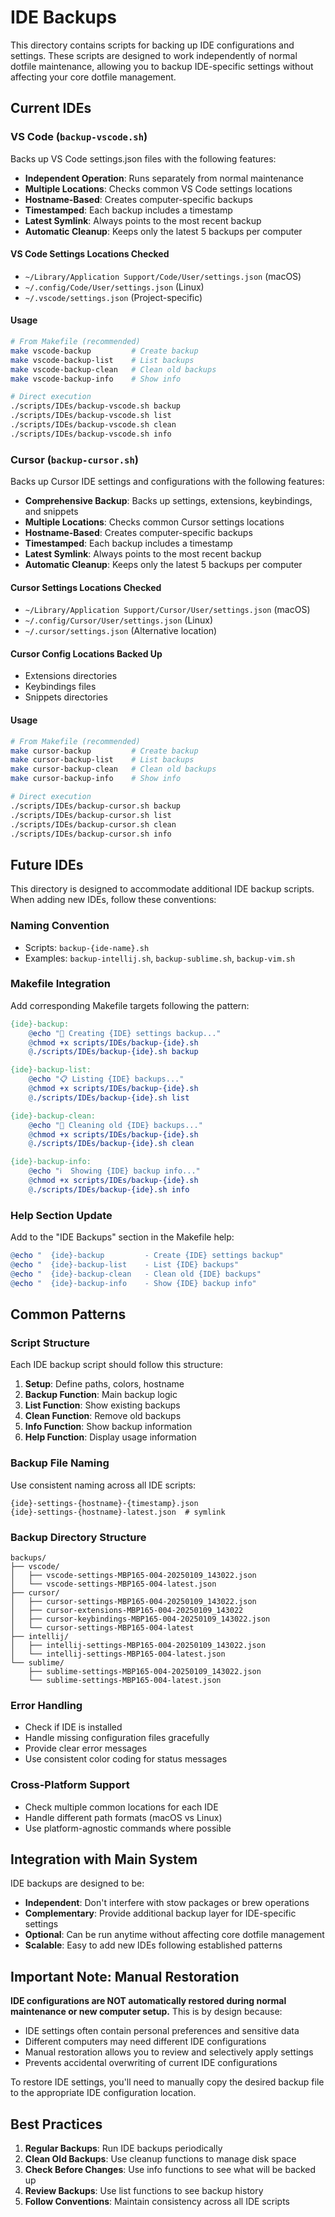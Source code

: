 # IDE Backups

This directory contains scripts for backing up IDE configurations and settings. These scripts are designed to work independently of normal dotfile maintenance, allowing you to backup IDE-specific settings without affecting your core dotfile management.

## Current IDEs

### VS Code (`backup-vscode.sh`)
Backs up VS Code settings.json files with the following features:

- **Independent Operation**: Runs separately from normal maintenance
- **Multiple Locations**: Checks common VS Code settings locations
- **Hostname-Based**: Creates computer-specific backups
- **Timestamped**: Each backup includes a timestamp
- **Latest Symlink**: Always points to the most recent backup
- **Automatic Cleanup**: Keeps only the latest 5 backups per computer

#### VS Code Settings Locations Checked
- `~/Library/Application Support/Code/User/settings.json` (macOS)
- `~/.config/Code/User/settings.json` (Linux)
- `~/.vscode/settings.json` (Project-specific)

#### Usage
```bash
# From Makefile (recommended)
make vscode-backup         # Create backup
make vscode-backup-list    # List backups
make vscode-backup-clean   # Clean old backups
make vscode-backup-info    # Show info

# Direct execution
./scripts/IDEs/backup-vscode.sh backup
./scripts/IDEs/backup-vscode.sh list
./scripts/IDEs/backup-vscode.sh clean
./scripts/IDEs/backup-vscode.sh info
```

### Cursor (`backup-cursor.sh`)
Backs up Cursor IDE settings and configurations with the following features:

- **Comprehensive Backup**: Backs up settings, extensions, keybindings, and snippets
- **Multiple Locations**: Checks common Cursor settings locations
- **Hostname-Based**: Creates computer-specific backups
- **Timestamped**: Each backup includes a timestamp
- **Latest Symlink**: Always points to the most recent backup
- **Automatic Cleanup**: Keeps only the latest 5 backups per computer

#### Cursor Settings Locations Checked
- `~/Library/Application Support/Cursor/User/settings.json` (macOS)
- `~/.config/Cursor/User/settings.json` (Linux)
- `~/.cursor/settings.json` (Alternative location)

#### Cursor Config Locations Backed Up
- Extensions directories
- Keybindings files
- Snippets directories

#### Usage
```bash
# From Makefile (recommended)
make cursor-backup         # Create backup
make cursor-backup-list    # List backups
make cursor-backup-clean   # Clean old backups
make cursor-backup-info    # Show info

# Direct execution
./scripts/IDEs/backup-cursor.sh backup
./scripts/IDEs/backup-cursor.sh list
./scripts/IDEs/backup-cursor.sh clean
./scripts/IDEs/backup-cursor.sh info
```

## Future IDEs

This directory is designed to accommodate additional IDE backup scripts. When adding new IDEs, follow these conventions:

### Naming Convention
- Scripts: `backup-{ide-name}.sh`
- Examples: `backup-intellij.sh`, `backup-sublime.sh`, `backup-vim.sh`

### Makefile Integration
Add corresponding Makefile targets following the pattern:
```makefile
{ide}-backup:
	@echo "📁 Creating {IDE} settings backup..."
	@chmod +x scripts/IDEs/backup-{ide}.sh
	@./scripts/IDEs/backup-{ide}.sh backup

{ide}-backup-list:
	@echo "📋 Listing {IDE} backups..."
	@chmod +x scripts/IDEs/backup-{ide}.sh
	@./scripts/IDEs/backup-{ide}.sh list

{ide}-backup-clean:
	@echo "🧹 Cleaning old {IDE} backups..."
	@chmod +x scripts/IDEs/backup-{ide}.sh
	@./scripts/IDEs/backup-{ide}.sh clean

{ide}-backup-info:
	@echo "ℹ️  Showing {IDE} backup info..."
	@chmod +x scripts/IDEs/backup-{ide}.sh
	@./scripts/IDEs/backup-{ide}.sh info
```

### Help Section Update
Add to the "IDE Backups" section in the Makefile help:
```makefile
@echo "  {ide}-backup         - Create {IDE} settings backup"
@echo "  {ide}-backup-list    - List {IDE} backups"
@echo "  {ide}-backup-clean   - Clean old {IDE} backups"
@echo "  {ide}-backup-info    - Show {IDE} backup info"
```

## Common Patterns

### Script Structure
Each IDE backup script should follow this structure:
1. **Setup**: Define paths, colors, hostname
2. **Backup Function**: Main backup logic
3. **List Function**: Show existing backups
4. **Clean Function**: Remove old backups
5. **Info Function**: Show backup information
6. **Help Function**: Display usage information

### Backup File Naming
Use consistent naming across all IDE scripts:
```
{ide}-settings-{hostname}-{timestamp}.json
{ide}-settings-{hostname}-latest.json  # symlink
```

### Backup Directory Structure
```
backups/
├── vscode/
│   ├── vscode-settings-MBP165-004-20250109_143022.json
│   └── vscode-settings-MBP165-004-latest.json
├── cursor/
│   ├── cursor-settings-MBP165-004-20250109_143022.json
│   ├── cursor-extensions-MBP165-004-20250109_143022
│   ├── cursor-keybindings-MBP165-004-20250109_143022.json
│   └── cursor-settings-MBP165-004-latest
├── intellij/
│   ├── intellij-settings-MBP165-004-20250109_143022.json
│   └── intellij-settings-MBP165-004-latest.json
└── sublime/
    ├── sublime-settings-MBP165-004-20250109_143022.json
    └── sublime-settings-MBP165-004-latest.json
```

### Error Handling
- Check if IDE is installed
- Handle missing configuration files gracefully
- Provide clear error messages
- Use consistent color coding for status messages

### Cross-Platform Support
- Check multiple common locations for each IDE
- Handle different path formats (macOS vs Linux)
- Use platform-agnostic commands where possible

## Integration with Main System

IDE backups are designed to be:
- **Independent**: Don't interfere with stow packages or brew operations
- **Complementary**: Provide additional backup layer for IDE-specific settings
- **Optional**: Can be run anytime without affecting core dotfile management
- **Scalable**: Easy to add new IDEs following established patterns

## Important Note: Manual Restoration

**IDE configurations are NOT automatically restored during normal maintenance or new computer setup.** This is by design because:

- IDE settings often contain personal preferences and sensitive data
- Different computers may need different IDE configurations
- Manual restoration allows you to review and selectively apply settings
- Prevents accidental overwriting of current IDE configurations

To restore IDE settings, you'll need to manually copy the desired backup file to the appropriate IDE configuration location.

## Best Practices

1. **Regular Backups**: Run IDE backups periodically
2. **Clean Old Backups**: Use cleanup functions to manage disk space
3. **Check Before Changes**: Use info functions to see what will be backed up
4. **Review Backups**: Use list functions to see backup history
5. **Follow Conventions**: Maintain consistency across all IDE scripts 